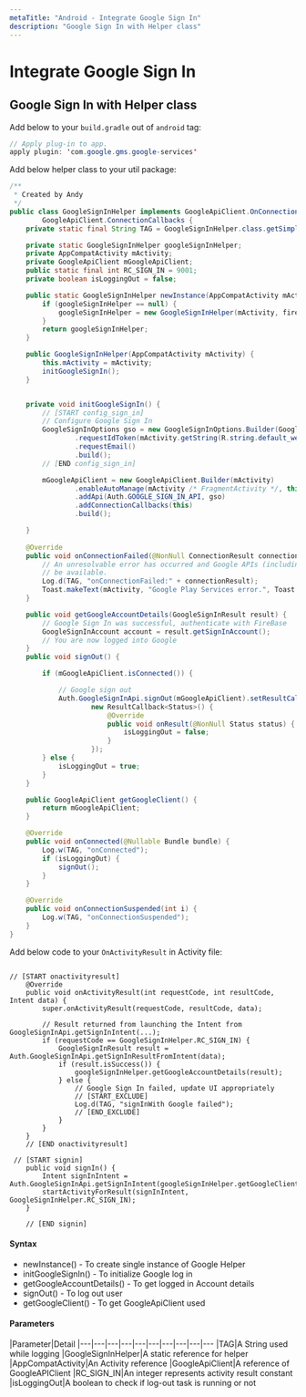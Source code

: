 ```yaml
---
metaTitle: "Android - Integrate Google Sign In"
description: "Google Sign In with Helper class"
---
```


# Integrate Google Sign In



## Google Sign In with Helper class


Add below to your `build.gradle` out of `android` tag:

```java
// Apply plug-in to app.
apply plugin: 'com.google.gms.google-services'

```

Add below helper class to your util package:

```java
/**
 * Created by Andy
 */
public class GoogleSignInHelper implements GoogleApiClient.OnConnectionFailedListener,
        GoogleApiClient.ConnectionCallbacks {
    private static final String TAG = GoogleSignInHelper.class.getSimpleName();

    private static GoogleSignInHelper googleSignInHelper;
    private AppCompatActivity mActivity;
    private GoogleApiClient mGoogleApiClient;
    public static final int RC_SIGN_IN = 9001;
    private boolean isLoggingOut = false;

    public static GoogleSignInHelper newInstance(AppCompatActivity mActivity) {
        if (googleSignInHelper == null) {
            googleSignInHelper = new GoogleSignInHelper(mActivity, fireBaseAuthHelper);
        }
        return googleSignInHelper;
    }

    public GoogleSignInHelper(AppCompatActivity mActivity) {
        this.mActivity = mActivity;
        initGoogleSignIn();
    }


    private void initGoogleSignIn() {
        // [START config_sign_in]
        // Configure Google Sign In
        GoogleSignInOptions gso = new GoogleSignInOptions.Builder(GoogleSignInOptions.DEFAULT_SIGN_IN)
                .requestIdToken(mActivity.getString(R.string.default_web_client_id))
                .requestEmail()
                .build();
        // [END config_sign_in]

        mGoogleApiClient = new GoogleApiClient.Builder(mActivity)
                .enableAutoManage(mActivity /* FragmentActivity */, this /* OnConnectionFailedListener */)
                .addApi(Auth.GOOGLE_SIGN_IN_API, gso)
                .addConnectionCallbacks(this)
                .build();

    }
    
    @Override
    public void onConnectionFailed(@NonNull ConnectionResult connectionResult) {
        // An unresolvable error has occurred and Google APIs (including Sign-In) will not
        // be available.
        Log.d(TAG, "onConnectionFailed:" + connectionResult);
        Toast.makeText(mActivity, "Google Play Services error.", Toast.LENGTH_SHORT).show();
    }

    public void getGoogleAccountDetails(GoogleSignInResult result) {
        // Google Sign In was successful, authenticate with FireBase
        GoogleSignInAccount account = result.getSignInAccount();
        // You are now logged into Google
    }
    public void signOut() {

        if (mGoogleApiClient.isConnected()) {

            // Google sign out
            Auth.GoogleSignInApi.signOut(mGoogleApiClient).setResultCallback(
                    new ResultCallback<Status>() {
                        @Override
                        public void onResult(@NonNull Status status) {
                            isLoggingOut = false;
                        }
                    });
        } else {
            isLoggingOut = true;
        }
    }

    public GoogleApiClient getGoogleClient() {
        return mGoogleApiClient;
    }

    @Override
    public void onConnected(@Nullable Bundle bundle) {
        Log.w(TAG, "onConnected");
        if (isLoggingOut) {
            signOut();
        }
    }

    @Override
    public void onConnectionSuspended(int i) {
        Log.w(TAG, "onConnectionSuspended");
    }
}

```

Add below code to your `OnActivityResult` in Activity file:

```

// [START onactivityresult]
    @Override
    public void onActivityResult(int requestCode, int resultCode, Intent data) {
        super.onActivityResult(requestCode, resultCode, data);

        // Result returned from launching the Intent from GoogleSignInApi.getSignInIntent(...);
        if (requestCode == GoogleSignInHelper.RC_SIGN_IN) {
            GoogleSignInResult result = Auth.GoogleSignInApi.getSignInResultFromIntent(data);
            if (result.isSuccess()) {
                googleSignInHelper.getGoogleAccountDetails(result);
            } else {
                // Google Sign In failed, update UI appropriately
                // [START_EXCLUDE]
                Log.d(TAG, "signInWith Google failed");
                // [END_EXCLUDE]
            }
        }
    }
    // [END onactivityresult]

 // [START signin]
    public void signIn() {
        Intent signInIntent = Auth.GoogleSignInApi.getSignInIntent(googleSignInHelper.getGoogleClient());
        startActivityForResult(signInIntent, GoogleSignInHelper.RC_SIGN_IN);
    }

    // [END signin]

```



#### Syntax


- newInstance() -  To create single instance of Google Helper
- initGoogleSignIn() - To initialize Google log in
- getGoogleAccountDetails() - To get logged in Account details
- signOut() - To log out user
- getGoogleClient() - To get GoogleApiClient used



#### Parameters


|Parameter|Detail
|---|---|---|---|---|---|---|---|---|---
|TAG|A String used while logging
|GoogleSignInHelper|A static reference for helper
|AppCompatActivity|An Activity reference
|GoogleApiClient|A reference of GoogleAPIClient
|RC_SIGN_IN|An integer represents activity result constant
|isLoggingOut|A boolean to check if log-out task is running or not


